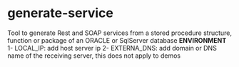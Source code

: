 # generate-service
Tool to generate Rest and SOAP services from a stored procedure structure, function or package of an ORACLE or SqlServer database
**ENVIRONMENT**
1- LOCAL_IP: add host server ip
2- EXTERNA_DNS: add domain or DNS name of the receiving server, this does not apply to demos